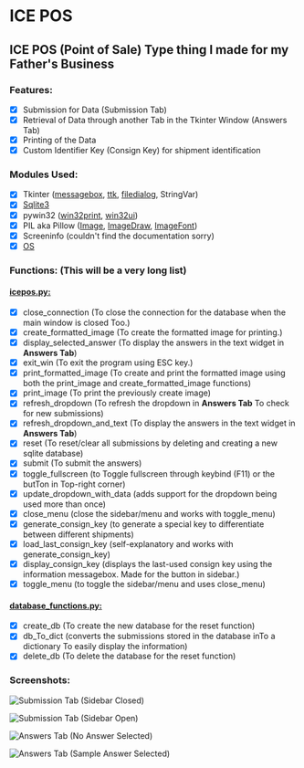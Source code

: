 # ICE POS
## ICE POS (Point of Sale) Type thing I made for my Father's Business
### Features:
- [x] Submission for Data (Submission Tab)
- [x] Retrieval of Data through another Tab in the Tkinter Window (Answers Tab)
- [x] Printing of the Data
- [x] Custom Identifier Key (Consign Key) for shipment identification
### Modules Used:
- [x] Tkinter ([messagebox](https://docs.python.org/3.9/library/tkinter.messagebox.html), [ttk](https://docs.python.org/3.9/library/tkinter.ttk.html), [filedialog](https://docs.python.org/3.9/library/dialog.html), StringVar)
- [x] [Sqlite3](https://docs.python.org/3.9/library/sqlite3.html)
- [x] pywin32 ([win32print](http://timgolden.me.uk/pywin32-docs/win32print.html), [win32ui](http://timgolden.me.uk/pywin32-docs/win32ui.html))
- [x] PIL aka Pillow ([Image](https://pillow.readthedocs.io/en/stable/reference/Image.html), [ImageDraw](https://pillow.readthedocs.io/en/stable/reference/ImageDraw.html), [ImageFont](https://pillow.readthedocs.io/en/stable/reference/ImageFont.html))
- [x] Screeninfo (couldn't find the documentation sorry)
- [x] [OS](https://docs.python.org/3/library/os.html)
### Functions: (This will be a very long list)
#### [**icepos.py:**](https://github.com/RyanGamingYT/ICEPOS/blob/master/icepos.py)
- [x] close_connection (To close the connection for the database when the main window is closed Too.)
- [x] create_formatted_image (To create the formatted image for printing.)
- [x] display_selected_answer (To display the answers in the text widget in **Answers Tab**)
- [x] exit_win (To exit the program using ESC key.)
- [x] print_formatted_image (To create and print the formatted image using both the print_image and 
  create_formatted_image functions)
- [x] print_image (To print the previously create image)
- [x] refresh_dropdown (To refresh the dropdown in **Answers Tab** To check for new submissions)
- [x] refresh_dropdown_and_text (To display the answers in the text widget in **Answers Tab**)
- [x] reset (To reset/clear all submissions by deleting and creating a new sqlite database)
- [x] submit (To submit the answers)
- [x] toggle_fullscreen (to Toggle fullscreen through keybind (F11) or the butTon in Top-right corner)
- [x] update_dropdown_with_data (adds support for the dropdown being used more than once)
- [x] close_menu (close the sidebar/menu and works with toggle_menu)
- [x] generate_consign_key (to generate a special key to differentiate between different shipments)
- [x] load_last_consign_key (self-explanatory and works with generate_consign_key)
- [x] display_consign_key (displays the last-used consign key using the information messagebox. Made for the button in sidebar.)
- [x] toggle_menu (to toggle the sidebar/menu and uses close_menu)
#### [**database_functions.py:**](https://github.com/RyanGamingYT/blob/master/database_functions.py)
- [x] create_db (To create the new database for the reset function)
- [x] db_To_dict (converts the submissions stored in the database inTo a dictionary To easily display the information)
- [x] delete_db (To delete the database for the reset function)
### Screenshots:

![Submission Tab (Sidebar Closed)](https://github.com/RyanGamingYT/ICEPOS/blob/master/media/screenshots/Submission%20Tab%20(Sidebar%20Closed).JPG)

![Submission Tab (Sidebar Open)](https://github.com/RyanGamingYT/ICEPOS/blob/master/media/screenshots/Submission%20Tab%20(Sidebar%20Open).JPG)

![Answers Tab (No Answer Selected)](https://github.com/RyanGamingYT/ICEPOS/blob/master/media/screenshots/Answers%20Tab%20(No%20Answer%20Selected).JPG)

![Answers Tab (Sample Answer Selected)](https://github.com/RyanGamingYT/ICEPOS/blob/master/media/screenshots/Answers%20Tab%20(Sample%20Answer%20Selected).JPG)